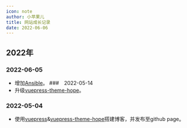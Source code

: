 ```yaml
---
icon: note
author: 小苹果儿
title: 网站成长记录
date: 2022-06-06
---
```




## 2022年


### 2022-06-05 
- 增加[Ansible](https://jinguo.tk/tools/Ansible)。
###　2022-05-14 
- 升级[vuepress-theme-hope](https://vuepress-theme-hope.github.io/)。
### 2022-05-04  
- 使用[vuepress](https://v2.vuepress.vuejs.org/)&[vuepress-theme-hope](https://vuepress-theme-hope.github.io/)搭建博客，并发布至github page。